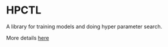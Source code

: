 # HPCTL

A library for training models and doing hyper parameter search.

More details [here](https://github.com/mead-ml/hpctl)
